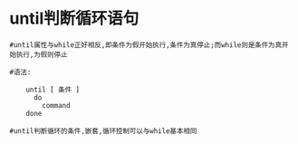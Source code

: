 # until判断循环语句

```shell
#until属性与while正好相反,即条件为假开始执行,条件为真停止;而while则是条件为真开始执行,为假则停止

#语法:
	
	until [ 条件 ]
	  do
	    command
	done

#until判断循环的条件,嵌套,循环控制可以与while基本相同
```
